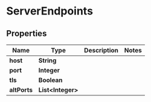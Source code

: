

# ServerEndpoints


## Properties

| Name | Type | Description | Notes |
|------------ | ------------- | ------------- | -------------|
|**host** | **String** |  |  |
|**port** | **Integer** |  |  |
|**tls** | **Boolean** |  |  |
|**altPorts** | **List&lt;Integer&gt;** |  |  |



